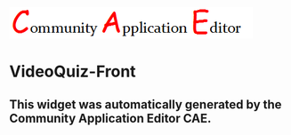 ![CAE](https://github.com/CAE-Mario/application-AppTest4/blob/gh-pages/frontendComponent-VideoQuiz-Front/img/logo.png)  

VideoQuiz-Front
===================


This widget was automatically generated by the Community Application Editor CAE.  
---------------
